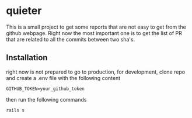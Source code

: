 # quieter

This is a small project to get some reports that are not easy to get from the github webpage. Right now the most important one is to
get the list of PR that are related to all the commits between two sha's.

## Installation

right now is not prepared to go to production, for development, clone repo and create a .env file with the following content

```
GITHUB_TOKEN=your_github_token
```

then run the following commands

```
rails s
```

